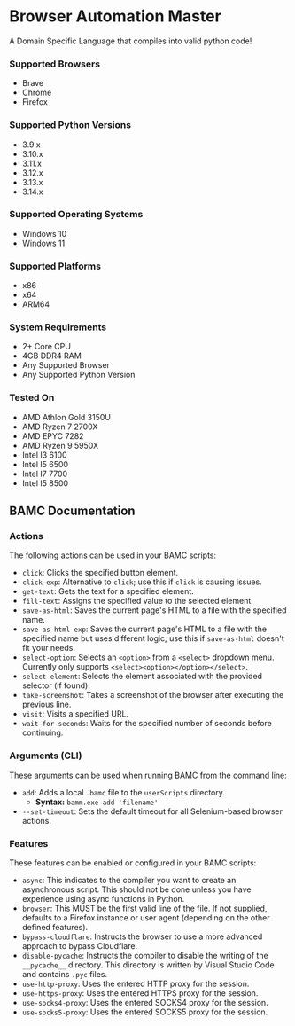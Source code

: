 # Browser Automation Master

A Domain Specific Language that compiles into valid python code!

### Supported Browsers

- Brave
- Chrome
- Firefox

### Supported Python Versions

- 3.9.x
- 3.10.x
- 3.11.x
- 3.12.x
- 3.13.x
- 3.14.x

### Supported Operating Systems

- Windows 10
- Windows 11

### Supported Platforms

- x86
- x64
- ARM64

### System Requirements

- 2+ Core CPU
- 4GB DDR4 RAM
- Any Supported Browser
- Any Supported Python Version

### Tested On

- AMD Athlon Gold 3150U
- AMD Ryzen 7 2700X
- AMD EPYC 7282
- AMD Ryzen 9 5950X
- Intel I3 6100
- Intel I5 6500
- Intel I7 7700
- Intel I5 8500

## BAMC Documentation

### Actions

The following actions can be used in your BAMC scripts:

- `click`: Clicks the specified button element.
- `click-exp`: Alternative to `click`; use this if `click` is causing issues.
- `get-text`: Gets the text for a specified element.
- `fill-text`: Assigns the specified value to the selected element.
- `save-as-html`: Saves the current page's HTML to a file with the specified name.
- `save-as-html-exp`: Saves the current page's HTML to a file with the specified name but uses different logic; use this if `save-as-html` doesn't fit your needs.
- `select-option`: Selects an `<option>` from a `<select>` dropdown menu. Currently only supports `<select><option></option></select>`.
- `select-element`: Selects the element associated with the provided selector (if found).
- `take-screenshot`: Takes a screenshot of the browser after executing the previous line.
- `visit`: Visits a specified URL.
- `wait-for-seconds`: Waits for the specified number of seconds before continuing.

### Arguments (CLI)

These arguments can be used when running BAMC from the command line:

- `add`: Adds a local `.bamc` file to the `userScripts` directory.
  - **Syntax:** `bamm.exe add 'filename'`
- `--set-timeout`: Sets the default timeout for all Selenium-based browser actions.

### Features

These features can be enabled or configured in your BAMC scripts:

- `async`: This indicates to the compiler you want to create an asynchronous script. This should not be done unless you have experience using async functions in Python.
- `browser`: This MUST be the first valid line of the file. If not supplied, defaults to a Firefox instance or user agent (depending on the other defined features).
- `bypass-cloudflare`: Instructs the browser to use a more advanced approach to bypass Cloudflare.
- `disable-pycache`: Instructs the compiler to disable the writing of the `__pycache__` directory. This directory is written by Visual Studio Code and contains `.pyc` files.
- `use-http-proxy`: Uses the entered HTTP proxy for the session.
- `use-https-proxy`: Uses the entered HTTPS proxy for the session.
- `use-socks4-proxy`: Uses the entered SOCKS4 proxy for the session.
- `use-socks5-proxy`: Uses the entered SOCKS5 proxy for the session.
